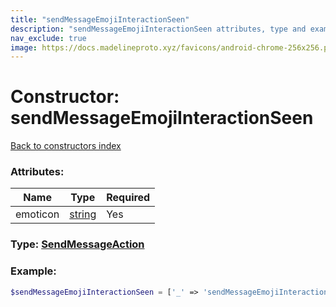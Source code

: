 ```yaml
---
title: "sendMessageEmojiInteractionSeen"
description: "sendMessageEmojiInteractionSeen attributes, type and example"
nav_exclude: true
image: https://docs.madelineproto.xyz/favicons/android-chrome-256x256.png
---
```

# Constructor: sendMessageEmojiInteractionSeen  
[Back to constructors index](index.md)



### Attributes:

| Name     |    Type       | Required |
|----------|---------------|----------|
|emoticon|[string](../types/string.md) | Yes|



### Type: [SendMessageAction](../types/SendMessageAction.md)


### Example:

```php
$sendMessageEmojiInteractionSeen = ['_' => 'sendMessageEmojiInteractionSeen', 'emoticon' => 'string'];
```  
